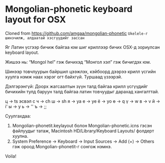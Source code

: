 Mongolian-phonetic keyboard layout for OSX
==========================================

Cloned from https://github.com/amgaa/mongolian-phonetic
`Ukelele-г шинэчилж, алдаатай хэсгүүдийг зассан`

Яг Латин үсгээр бичиж байгаа юм шиг криллээр бичих OSX-д зориулсан
keyboard layout.

Жишээ нь:
“Mongol hel”
гэж бичихэд
“Монгол хэл”
гэж бичигдэх юм.

Шинээр товчлуурын байршил цээжлэх, кэйбоoрд дээрээ
крилл үсгийн хуулга нэмж наах хэрэг огт байхгүй. Туршаад үзээрэй.

Дэлгэрэнгүй:
Доорх жагсаалтын зүүн талд байгаа крилл үсгүүдийг бичихийн тулд баруун
талд байгаа латин товчуудыг дарахад хангалттай.

ц -> ts эсвэл c
ч -> ch
ш -> sh
я -> ya
е -> ye
ё -> yo
ө -> q
ү -> w
в -> v
й -> i’
ы -> y
ь -> ''
ъ -> ;;

Суулгахдаа:
1) Mongolian-phonetit.keylayout болон Mongolian-phonetic.icns гэсэн файлуудыг татаж, Macintosh HD/Library/Keyboard Layouts/ фолдерт хуулна.
2) System Preference -> Keyboard -> Input Sources -> Add (+) -> Others гэж ороод Mongolian-phonetit-г сонгож нэмнэ.

Voila!
